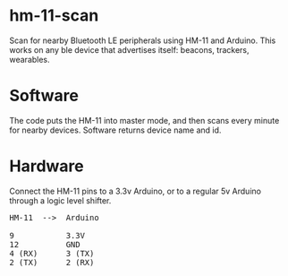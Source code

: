 # hm-11-scan

Scan for nearby Bluetooth LE peripherals using HM-11 and Arduino.
This works on any ble device that advertises itself: beacons, trackers, wearables.

# Software

The code puts the HM-11 into master mode, and then scans every minute for nearby devices.
Software returns device name and id.

# Hardware

Connect the HM-11 pins to a 3.3v Arduino, or to a regular 5v Arduino through a logic level shifter.

<pre>
HM-11  -->  Arduino

9           3.3V
12          GND
4 (RX)      3 (TX)
2 (TX)      2 (RX)
</pre>